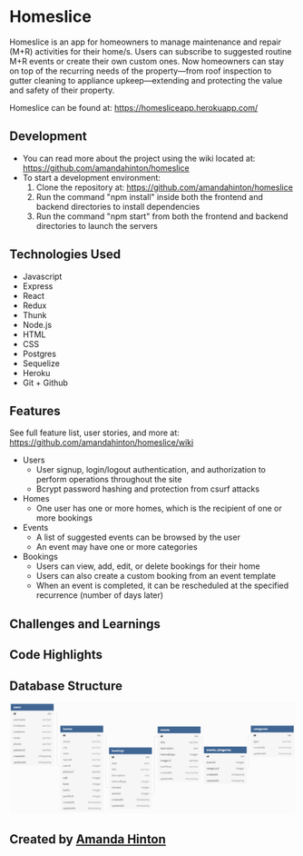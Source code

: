 # Homeslice

Homeslice is an app for homeowners to manage maintenance and repair (M+R) activities for their home/s. Users can subscribe to suggested routine M+R events or create their own custom ones. Now homeowners can stay on top of the recurring needs of the property—from roof inspection to gutter cleaning to appliance upkeep—extending and protecting the value and safety of their property. 

Homeslice can be found at: https://homesliceapp.herokuapp.com/

## Development
* You can read more about the project using the wiki located at: https://github.com/amandahinton/homeslice
* To start a development environment:
  1. Clone the repository at: https://github.com/amandahinton/homeslice
  2. Run the command "npm install" inside both the frontend and backend directories to install dependencies
  3. Run the command "npm start" from both the frontend and backend directories to launch the servers

## Technologies Used
* Javascript
* Express
* React
* Redux
* Thunk
* Node.js
* HTML
* CSS
* Postgres
* Sequelize
* Heroku
* Git + Github

##  Features
See full feature list, user stories, and more at: https://github.com/amandahinton/homeslice/wiki
* Users
  * User signup, login/logout authentication, and authorization to perform operations throughout the site
  * Bcrypt password hashing and protection from csurf attacks
* Homes
  * One user has one or more homes, which is the recipient of one or more bookings
* Events
  * A list of suggested events can be browsed by the user
  * An event may have one or more categories 
* Bookings
  * Users can view, add, edit, or delete bookings for their home
  * Users can also create a custom booking from an event template
  * When an event is completed, it can be rescheduled at the specified recurrence (number of days later)

## Challenges and Learnings

## Code Highlights

## Database Structure
![](https://github.com/amandahinton/homeslice/blob/main/design/database/homeslice_schema.png)

## Created by [Amanda Hinton](https://github.com/amandahinton)

